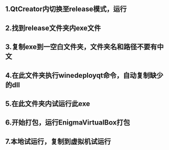 ## 1.QtCreator内切换至release模式，运行

## 2.找到release文件夹内exe文件

## 3.复制exe到一空白文件夹，文件夹名和路径不要有中文

## 4.在此文件夹执行winedeployqt命令，自动复制缺少的dll

## 5.在此文件夹内试运行此exe
## 6.开始打包，运行EnigmaVirtualBox打包
## 7.本地试运行，复制到虚拟机试运行